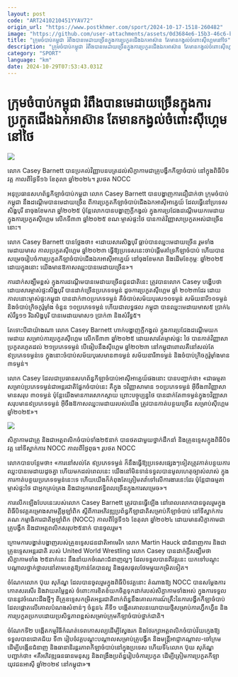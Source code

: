 ```yaml
---
layout: post
code: "ART2410210451YYAV72"
origin_url: "https://www.postkhmer.com/sport/2024-10-17-1518-260482"
image: "https://github.com/user-attachments/assets/0d3684e6-15b3-46c6-bc4e-c18d917d6e6c"
title: "ក្រុម​ចំបាប់​កម្ពុជា រំពឹង​បាន​មេដាយ​ច្រើន​ក្នុង​ការ​ប្រកួត​ជើងឯក​អាស៊ាន តែមាន​កង្វល់​ចំពោះ​ស៊ីហ្គេម​​នៅ​ថៃ"
description: "​​ក្រុម​ចំបាប់​កម្ពុជា រំពឹង​បាន​មេដាយ​ច្រើន​ក្នុង​ការ​ប្រកួត​ជើងឯក​អាស៊ាន តែមាន​កង្វល់​ចំពោះ​ស៊ីហ្គេម​​នៅ​ថៃ​"
category: "SPORT"
language: "km"
date: 2024-10-29T07:53:43.031Z
---
```


# ក្រុម​ចំបាប់​កម្ពុជា រំពឹង​បាន​មេដាយ​ច្រើន​ក្នុង​ការ​ប្រកួត​ជើងឯក​អាស៊ាន តែមាន​កង្វល់​ចំពោះ​ស៊ីហ្គេម​​នៅ​ថៃ

![](https://pppkhmer.sgp1.digitaloceanspaces.com/image/main/202410/17_10_2024_photo_2024_10_16_12_21_59.jpg)

លោក Casey Barnett បានប្រគល់វិញ្ញាបនបត្រដល់សិក្ខាកាមជាគ្រូបង្វឹកកីឡាចំបាប់ នៅក្នុងពិធីបិទវគ្គ កាលពីថ្ងៃទី១៦ ខែតុលា ឆ្នាំ២០២៤។ រូបថត NOCC

អនុប្រធានសហព័ន្ធ​កីឡាចំបាប់​កម្ពុជា លោក Casey Barnett បាន​បង្ហាញ​ការ​ជឿជាក់​ថា ក្រុមចំបាប់​កម្ពុជា នឹង​ដណ្តើម​បាន​មេដាយ​ច្រើន ពីការ​ប្រកួតកីឡាចំបាប់ជើងឯក​អាស៊ីអាគ្នេយ៍ ដែល​ធ្វើនៅប្រទេស​សិង្ហបុរី នា​ចុងខែមករា ឆ្នាំ​២០២៥ ប៉ុន្តែ​លោក​បានបង្ហាញក្តី​កង្វល់ ក្នុងការ​ប្រជែង​ដណ្តើម​យក​មេដាយ ក្នុងការ​ប្រកួត​ស៊ីហ្គេម លើក​ទី​៣៣ ឆ្នាំ​២០២៥ ខណៈ​ម្ចាស់​ផ្ទះ​ថៃ បាន​កាត់​វិញ្ញាសា​ប្រកួតអស់​ជា​ច្រើន​នោះ។

លោក Casey Barnett បាន​ថ្លែង​ថា៖ ​«​ដោយសារ​សិង្ហបុរី ធ្លាប់បានឈ្នះមេដាយច្រើន រួមទាំងមេដាយ​មាស កាល​ប្រកួត​ស៊ីហ្គេម ឆ្នាំ​២០២៣ ធ្វើ​ឱ្យប្រទេស​នេះ​ចាប់​ផ្តើម​គាំ​ទ្រ​កីឡាចំបាប់ ហើយ​បានសម្រេច​រៀបចំ​ការ​ប្រកួត​កីឡាចំបាប់​ជើងឯក​អាស៊ីអាគ្នេយ៍ នៅ​ចុងខែមករា និង​ដើម​ខែកុម្ភៈ ឆ្នាំ​២០២៥ ដោយ​ក្នុង​នោះ យើង​មានឱកាស​ឈ្នះបានមេដាយ​ច្រើន»។

ការដាក់សង្ឃឹម​ខ្ពស់ ក្នុងការដណ្តើម​បានមេដាយ​ច្រើន​ជូនជាតិ​នេះ ​ត្រូវបាន​លោក Casey បង្ហើប​ថា ដោយសារម្ចាស់​ផ្ទះ​សិង្ហបុរី បានដាក់​ច្រើន​ប្រភេទទម្ងន់ ដូចការ​ប្រកួតស៊ីហ្គេម ឆ្នាំ ​២០២៣​ដែរ ដោយ​កាលនោះម្ចាស់​ផ្ទះកម្ពុជា បាន​ដាក់​៣០​ប្រភេទទម្ងន់ គឺ​ចំបាប់​សម័យ​បុរស​១០​ទម្ងន់ សម័យ​នារី​១០​ទម្ងន់​ និងចំបាប់​ក្រិចកូរ៉ូម៉ាំង ចំនួន ​១០ប្រភេទទម្ងន់​ ហើយជា​លទ្ធផល កម្ពុជា បានឈ្នះមេដាយមាស​៥ ប្រាក់​៤ សំរឹទ្ធ​១១ រីឯ​សិង្ហបុរី បានមេដាយមាស​១ ប្រាក់​៣ និងសំរឹទ្ធ​៥។

តែទោះបីជា​យ៉ាង​ណា លោក Casey Barnett ហាក់​បង្ហាញ​ក្តី​កង្វល់ ក្នុងការ​ប្រជែងដណ្តើម​យកមេដាយ សម្រាប់ការ​ប្រកួតស៊ីហ្គេម លើក​ទី៣៣ ឆ្នាំ​២០២៥ ដោយសារ​តែ​ម្ចាស់​ផ្ទះ ថៃ បាន​​កាត់​វិញ្ញាសា​ប្រកួត​រហូត​ដល់​​ ២១​ប្រភេទទម្ងន់ បើធៀបនឹង​ស៊ីហ្គេម ឆ្នាំ​២០២៣ នៅកម្ពុជា​ ពោល​​គឺ​នៅសល់​តែ​ ៩ប្រភេទទម្ងន់​ទេ ក្នុង​នោះ​ចំបាប់​សម័យបុរស​មាន​៣ទម្ងន់ សម័យ​នារី​៣ទម្ងន់ និងចំបាប់ក្រិចកូរ៉ូម៉ាំង​មាន​៣​ទម្ងន់។

លោក Casey ដែលជាប្រធាន​សហព័ន្ធ​កីឡាចំបាប់អាស៊ីអាគ្នេយ៍​ផង​នោះ បានបញ្ជាក់​ថា៖​ «​ជាធម្មតា សម្រាប់ប្រភេទទម្ងន់ជា​អន្តរជាតិផ្នែកចំបាប់នេះ គឺ​ក្នុង​ ១វិញ្ញាសា​​មាន​ ១០ប្រភេទទម្ងន់ អ៊ីចឹង​៣វិញ្ញាសា​មាន​សរុប​ ៣០​ទម្ងន់ ប៉ុន្តែ​យើងមានការ​សោកស្តាយ ព្រោះបច្ចុប្បន្ន​ថៃ បានដាក់​តែ​៣​​ទម្ងន់ក្នុង​១វិញ្ញាសា សរុបមាន​៩ប្រភេទ​ទម្ងន់ អ៊ីចឹងឱកាស​ឈ្នះ​មេដាយ​របស់​យើង ត្រូវបានកាត់បន្ថយច្រើន សម្រាប់ស៊ីហ្គេម ឆ្នាំ​២០២៥»។ 

![](https://github.com/user-attachments/assets/6d38c55a-b543-4364-a556-a611a387cfb1)

សិក្ខាកាមជាគ្រូ និងជាអត្តពលិកចំបាប់ទាំង២៥នាក់ បានថតជាមួយថ្នាក់ដឹកនាំ និងគ្រូឧទ្ទេសក្នុងពិធីបិទវគ្គ នៅទីស្នាក់ការ NOCC កាលពីថ្ងៃពុធ។ រូបថត NOCC

លោក​បានបន្ថែម​ថា៖ ​«ការនៅសល់​តែ​ ៩ប្រភេទទម្ងន់ ក៏នឹង​ធ្វើ​ឱ្យ​​ប្រទេស​ផ្សេងៗ​​ទៀត​​ត្រូវកាត់បន្ថយ​ការឈ្នះ​បានមេដាយ​ដូចគ្នា ហើយ​មក​ដល់ពេលនេះ យើង​នៅមិនទាន់​ទទួល​បាន​មូល​ហេតុ​ច្បាស់លាស់ ក្នុងការ​កាត់បន្ថយ​ប្រភេទទម្ងន់នេះ​ទេ ហើយ​យើងក៏​​កំពុង​តែ​ត្រៀម​តវ៉ា​ទៅលើ​ការងារ​នេះ​ដែរ ប៉ុន្តែជា​ធម្ម​តា ម្ចាស់​ផ្ទះថៃ ជាអ្នក​គ្រប់​គ្រង និងជាអ្នក​មាន​ឥទ្ធិពល​ច្រើន​ក្នុង​ការ​សម្រេច»។​

ការ​លើក​ឡើង​បែបនេះ​របស់​លោក Casey Barnett ត្រូវបាន​ធ្វើ​ឡើង នៅ​ពេល​លោក​បាន​​ចូលរួម​ក្នុងពិធី​បិទវគ្គ​គម្រោង​សាមគ្គី​អូឡាំពិក ស្តីពី​ការអភិវឌ្ឍ​​ប្រព័ន្ធ​កីឡាជាតិ​សម្រាប់​កីឡាចំ​បាប់​ នៅទីស្នាក់ការគណៈកម្មាធិការជាតិអូឡាំពិក (NOCC) កាល​ពី​ថ្ងៃទី​១៦ ខែតុលា ឆ្នាំ​២០២៤ ដោយមានសិក្ខាកាមជាគ្រូបង្វឹក និងជាអត្តពលិកសរុប​២៥នាក់ បានចូលរួម។

ក្រោមការ​បង្ហាត់បង្ហាញ​របស់​គ្រូ​ឧទ្ទេស​ជនជាតិ​អាមេរិក លោក Martin Hauck ​ជា​ជំនាញ​ការ និង​ជា​គ្រូ​ឧទ្ទេស​អន្តរជាតិ របស់ United World Wrestling លោក Casey បាន​ដាក់​ក្តីសង្ឃឹម​ថា សិក្ខាកាម​ទាំង​ ២៥​នាក់នេះ នឹង​នាំ​យកចំណេះជំនាញ​ល្អៗ​ ដែល​ទទួល​បាន​ពី​​វគ្គនេះ យកទៅបណ្តុះបណ្តាល​ថ្នាក់ថ្នាល​នៅតាម​ខេត្ត​ឱ្យកាន់តែ​បាន​ល្អ និង​ផុស​ផុលថែម​មួយ​កម្រិត​ទៀត។

ចំណែក​លោក ប៊ុយ សុភ័ណ្ឌ ដែល​បាន​ចូលរួម​ក្នុង​ពិធី​បិទ​វគ្គ​នោះ តំណាង​ឱ្យ​ NOCC បាន​សម្តែង​ការ​កោត​សរសើរ និង​វាយ​តម្លៃ​ខ្ពស់ ចំពោះ​ការ​ខិតខំ​យក​ចិត្ត​ទុក​ដាក់​របស់​សិក្ខា​កាមទាំង​អស់ ក្នុង​ការ​ទទួល​បាន​នូវ​ចំណេះ​ដឹង​ថ្មីៗ ពី​គ្រូ​ឧទ្ទេស​កម្រិត​អន្តរ​ជាតិ​ពាក់​ព័ន្ធ​នឹង​គោលការណ៍​គ្រឹះ​នៃ​ការ​បង្វឹក​កីឡា​ចំបាប់ ដែល​ផ្តោត​លើ​គោល​បំណង​សំខាន់ៗ ចំនួន​៤ គឺទី​១ បង្កើតគោល​នយោបាយ​ថ្មី​សម្រាប់​ការ​ហ្វឹក​ហ្វឺន និង​ការ​ប្រកួត​ប្រកប​ដោយ​ប្រសិទ្ធ​ភាព​ខ្ពស់​សម្រាប់​ក្រុម​កីឡា​ចំបាប់​ថ្នាក់ជាតិ។

ចំណែក​ទី​២ បង្កើត​កម្ម​វិធី​កំណត់​ទេព​កោសល្យ​ដើម្បី​ស្វែង​រក និង​ថែ​រក្សា​អត្តពលិក​ចំបាប់វ័យ​ក្មេង​ឱ្យ​ទទួល​បាន​ជោគ​ជ័យ ទី​៣ រៀបចំ​វគ្គ​បណ្តុះ​បណ្តាល​សម្រាប់​គ្រូ​បង្វឹក និង​មន្ត្រី​អាជ្ញាកណ្តាល-ចៅក្រម ដើម្បី​បង្កើន​ជំនាញ និង​ធានា​និរន្តរ​ភាព​កីឡា​ចំបាប់​នៅ​ក្នុង​ប្រទេស ហើយ​ទី​៤​លោក ប៊ុយ សុភ័ណ្ឌ បញ្ជាក់​ថា៖ «គឺ​អភិវឌ្ឍ​ធន​ធាន​មនុស្ស និង​ពង្រឹង​ប្រព័ន្ធ​រៀបចំ​ការ​ប្រកួត ដើម្បី​ត្រៀម​ការ​ប្រកួត​កីឡា​យុវជន​អាស៊ី ឆ្នាំ​២០២៩ នៅកម្ពុជា»៕